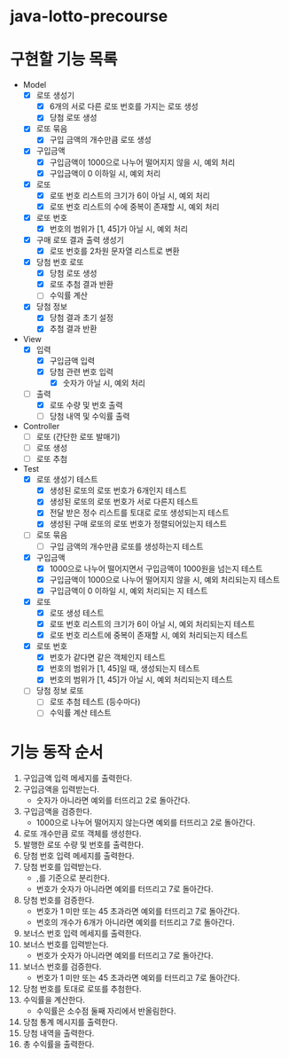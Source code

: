# java-lotto-precourse

# 구현할 기능 목록
- Model
    - [x] 로또 생성기
        - [x] 6개의 서로 다른 로또 번호를 가지는 로또 생성
        - [x] 당첨 로또 생성
    - [x] 로또 묶음
        - [x] 구입 금액의 개수만큼 로또 생성
    - [x] 구입금액
        - [x] 구입금액이 1000으로 나누어 떨어지지 않을 시, 예외 처리
        - [x] 구입금액이 0 이하일 시, 예외 처리
    - [x] 로또
        - [x] 로또 번호 리스트의 크기가 6이 아닐 시, 예외 처리
        - [x] 로또 번호 리스트의 수에 중복이 존재할 시, 예외 처리
    - [x] 로또 번호
        - [x] 번호의 범위가 [1,  45]가 아닐 시, 예외 처리
    - [x] 구매 로또 결과 출력 생성기
        - [x] 로또 번호를 2차원 문자열 리스트로 변환
    - [x] 당첨 번호 로또
        - [x] 당첨 로또 생성
        - [x] 로또 추첨 결과 반환
        - [ ] 수익률 계산
    - [x] 당첨 정보
        - [x] 당첨 결과 초기 설정
        - [x] 추첨 결과 반환
- View
    - [x] 입력
        - [x] 구입금액 입력
        - [x] 당첨 관련 번호 입력
            - [x] 숫자가 아닐 시, 예외 처리
    - [ ] 출력
        - [x] 로또 수량 및 번호 출력
        - [ ] 당첨 내역 및 수익률 출력
- Controller
    - [ ] 로또 (간단한 로또 발매기)
    - [ ] 로또 생성
    - [ ] 로또 추첨
- Test
    - [x] 로또 생성기 테스트
        - [x] 생성된 로또의 로또 번호가 6개인지 테스트
        - [x] 생성된 로또의 로또 번호가 서로 다른지 테스트
        - [x] 전달 받은 정수 리스트를 토대로 로또 생성되는지 테스트
        - [x] 생성된 구매 로또의 로또 번호가 정렬되어있는지 테스트
    - [ ] 로또 묶음
        - [ ] 구입 금액의 개수만큼 로또를 생성하는지 테스트
    - [x] 구입금액
        - [x] 1000으로 나누어 떨어지면서 구입금액이 1000원을 넘는지 테스트
        - [x] 구입금액이 1000으로 나누어 떨어지지 않을 시, 예외 처리되는지 테스트
        - [x] 구입금액이 0 이하일 시, 예외 처리되는 지 테스트
    - [x] 로또
        - [x] 로또 생성 테스트
        - [x] 로또 번호 리스트의 크기가 6이 아닐 시, 예외 처리되는지 테스트
        - [x] 로또 번호 리스트에 중복이 존재할 시, 예외 처리되는지 테스트
    - [x] 로또 번호
        - [x] 번호가 같다면 같은 객체인지 테스트
        - [x] 번호의 범위가 [1, 45]일 때, 생성되는지 테스트
        - [x] 번호의 범위가 [1,  45]가 아닐 시, 예외 처리되는지 테스트
    - [ ] 당첨 정보 로또
        - [ ] 로또 추첨 테스트 (등수마다)
        - [ ] 수익률 계산 테스트

# 기능 동작 순서
1. 구입금액 입력 메세지를 출력한다.
2. 구입금액을 입력받는다.
    - 숫자가 아니라면 예외를 터뜨리고 2로 돌아간다.
3. 구입금액을 검증한다.
    - 1000으로 나누어 떨어지지 않는다면 예외를 터뜨리고 2로 돌아간다.
4. 로또 개수만큼 로또 객체를 생성한다.
5. 발행한 로또 수량 및 번호를 출력한다.
6. 당첨 번호 입력 메세지를 출력한다.
7. 당첨 번호를 입력받는다.
    - ,를 기준으로 분리한다.
    - 번호가 숫자가 아니라면 예외를 터뜨리고 7로 돌아간다.
8. 당첨 번호를 검증한다.
    - 번호가 1 미만 또는 45 초과라면 예외를 터뜨리고 7로 돌아간다.
    - 번호의 개수가 6개가 아니라면 예외를 터뜨리고 7로 돌아간다.
9. 보너스 번호 입력 메세지를 출력한다.
10. 보너스 번호를 입력받는다.
    - 번호가 숫자가 아니라면 예외를 터뜨리고 7로 돌아간다.
11. 보너스 번호를 검증한다.
    - 번호가 1 미만 또는 45 초과라면 예외를 터뜨리고 7로 돌아간다.
12. 당첨 번호를 토대로 로또를 추첨한다.
13. 수익률을 계산한다.
    - 수익률은 소수점 둘째 자리에서 반올림한다.
14. 당첨 통계 메시지를 출력한다.
15. 당첨 내역을 출력한다.
16. 총 수익률을 출력한다.